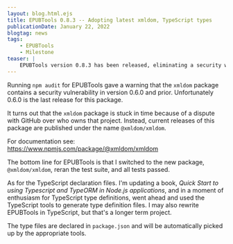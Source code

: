 ```yaml
---
layout: blog.html.ejs
title: EPUBTools 0.8.3 -- Adopting latest xmldom, TypeScript types
publicationDate: January 22, 2022
blogtag: news
tags:
    - EPUBTools
    - Milestone
teaser: |
    EPUBTools version 0.8.3 has been released, eliminating a security warning for the <em>xmldom</em> dependency.  This release also includes TypeScript type definitions files.
---
```


Running `npm audit` for EPUBTools gave a warning that the `xmldom` package contains a security vulnerability in version 0.6.0 and prior.  Unfortunately 0.6.0 is the last release for this package.

It turns out that the `xmldom` package is stuck in time because of a dispute with GitHub over who owns that project.  Instead, current releases of this package are published under the name `@xmldom/xmldom`.

For documentation see: https://www.npmjs.com/package/@xmldom/xmldom

The bottom line for EPUBTools is that I switched to the new package, `@xmldom/xmldom`, reran the test suite, and all tests passed. 

As for the TypeScript declaration files.  I'm updating a book, _Quick Start to using Typescript and TypeORM in Node.js applications_, and in a moment of enthusiasm for TypeScript type definitions, went ahead and used the TypeScript tools to generate type definition files.  I may also rewrite EPUBTools in TypeScript, but that's a longer term project.

The type files are declared in `package.json` and will be automatically picked up by the appropriate tools.
